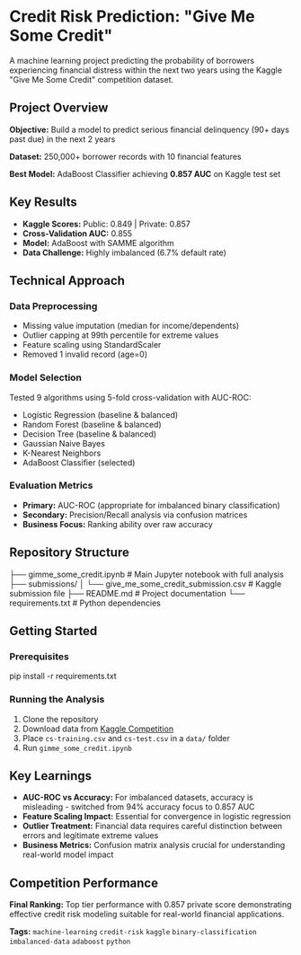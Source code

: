 # Credit Risk Prediction: "Give Me Some Credit"

A machine learning project predicting the probability of borrowers experiencing financial distress within the next two years using the Kaggle "Give Me Some Credit" competition dataset.

## Project Overview

**Objective:** Build a model to predict serious financial delinquency (90+ days past due) in the next 2 years

**Dataset:** 250,000+ borrower records with 10 financial features

**Best Model:** AdaBoost Classifier achieving **0.857 AUC** on Kaggle test set

## Key Results

- **Kaggle Scores:** Public: 0.849 | Private: 0.857
- **Cross-Validation AUC:** 0.855
- **Model:** AdaBoost with SAMME algorithm
- **Data Challenge:** Highly imbalanced (6.7% default rate)

## Technical Approach

### Data Preprocessing
- Missing value imputation (median for income/dependents)
- Outlier capping at 99th percentile for extreme values
- Feature scaling using StandardScaler
- Removed 1 invalid record (age=0)

### Model Selection
Tested 9 algorithms using 5-fold cross-validation with AUC-ROC:
- Logistic Regression (baseline & balanced)
- Random Forest (baseline & balanced) 
- Decision Tree (baseline & balanced)
- Gaussian Naive Bayes
- K-Nearest Neighbors
- AdaBoost Classifier (selected)

### Evaluation Metrics
- **Primary:** AUC-ROC (appropriate for imbalanced binary classification)
- **Secondary:** Precision/Recall analysis via confusion matrices
- **Business Focus:** Ranking ability over raw accuracy

## Repository Structure


├── gimme_some_credit.ipynb    # Main Jupyter notebook with full analysis
├── submissions/
│   └── give_me_some_credit_submission.csv     # Kaggle submission file
├── README.md                    # Project documentation
└── requirements.txt             # Python dependencies


## Getting Started

### Prerequisites
pip install -r requirements.txt


### Running the Analysis
1. Clone the repository
2. Download data from [Kaggle Competition](https://www.kaggle.com/c/GiveMeSomeCredit)
3. Place `cs-training.csv` and `cs-test.csv` in a `data/` folder
4. Run `gimme_some_credit.ipynb`

## Key Learnings

- **AUC-ROC vs Accuracy:** For imbalanced datasets, accuracy is misleading - switched from 94% accuracy focus to 0.857 AUC
- **Feature Scaling Impact:** Essential for convergence in logistic regression
- **Outlier Treatment:** Financial data requires careful distinction between errors and legitimate extreme values
- **Business Metrics:** Confusion matrix analysis crucial for understanding real-world model impact

## Competition Performance

**Final Ranking:** Top tier performance with 0.857 private score demonstrating effective credit risk modeling suitable for real-world financial applications.

**Tags:** `machine-learning` `credit-risk` `kaggle` `binary-classification` `imbalanced-data` `adaboost` `python`

